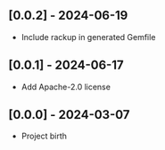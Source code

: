 ## [0.0.2] - 2024-06-19

- Include rackup in generated Gemfile

## [0.0.1] - 2024-06-17

- Add Apache-2.0 license

## [0.0.0] - 2024-03-07

- Project birth
